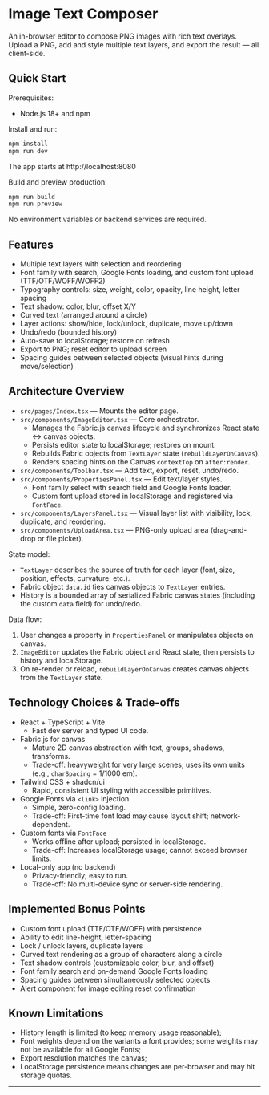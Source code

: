 # Image Text Composer

An in-browser editor to compose PNG images with rich text overlays. Upload a PNG, add and style multiple text layers, and export the result — all client-side.

## Quick Start

Prerequisites:
- Node.js 18+ and npm

Install and run:
```bash
npm install
npm run dev
```
The app starts at http://localhost:8080

Build and preview production:
```bash
npm run build
npm run preview
```

No environment variables or backend services are required.

## Features

- Multiple text layers with selection and reordering
- Font family with search, Google Fonts loading, and custom font upload (TTF/OTF/WOFF/WOFF2)
- Typography controls: size, weight, color, opacity, line height, letter spacing
- Text shadow: color, blur, offset X/Y
- Curved text (arranged around a circle)
- Layer actions: show/hide, lock/unlock, duplicate, move up/down
- Undo/redo (bounded history)
- Auto-save to localStorage; restore on refresh
- Export to PNG; reset editor to upload screen
- Spacing guides between selected objects (visual hints during move/selection)

## Architecture Overview

- `src/pages/Index.tsx` — Mounts the editor page.
- `src/components/ImageEditor.tsx` — Core orchestrator.
  - Manages the Fabric.js canvas lifecycle and synchronizes React state <-> canvas objects.
  - Persists editor state to localStorage; restores on mount.
  - Rebuilds Fabric objects from `TextLayer` state (`rebuildLayerOnCanvas`).
  - Renders spacing hints on the Canvas `contextTop` on `after:render`.
- `src/components/Toolbar.tsx` — Add text, export, reset, undo/redo.
- `src/components/PropertiesPanel.tsx` — Edit text/layer styles.
  - Font family select with search field and Google Fonts loader.
  - Custom font upload stored in localStorage and registered via `FontFace`.
- `src/components/LayersPanel.tsx` — Visual layer list with visibility, lock, duplicate, and reordering.
- `src/components/UploadArea.tsx` — PNG-only upload area (drag-and-drop or file picker).

State model:
- `TextLayer` describes the source of truth for each layer (font, size, position, effects, curvature, etc.).
- Fabric object `data.id` ties canvas objects to `TextLayer` entries.
- History is a bounded array of serialized Fabric canvas states (including the custom `data` field) for undo/redo.

Data flow:
1. User changes a property in `PropertiesPanel` or manipulates objects on canvas.
2. `ImageEditor` updates the Fabric object and React state, then persists to history and localStorage.
3. On re-render or reload, `rebuildLayerOnCanvas` creates canvas objects from the `TextLayer` state.

## Technology Choices & Trade-offs

- React + TypeScript + Vite
  - Fast dev server and typed UI code.
- Fabric.js for canvas
  - Mature 2D canvas abstraction with text, groups, shadows, transforms.
  - Trade-off: heavyweight for very large scenes; uses its own units (e.g., `charSpacing` = 1/1000 em).
- Tailwind CSS + shadcn/ui
  - Rapid, consistent UI styling with accessible primitives.
- Google Fonts via `<link>` injection
  - Simple, zero-config loading.
  - Trade-off: First-time font load may cause layout shift; network-dependent.
- Custom fonts via `FontFace`
  - Works offline after upload; persisted in localStorage.
  - Trade-off: Increases localStorage usage; cannot exceed browser limits.
- Local-only app (no backend)
  - Privacy-friendly; easy to run.
  - Trade-off: No multi-device sync or server-side rendering.

## Implemented Bonus Points

- Custom font upload (TTF/OTF/WOFF) with persistence
- Ability to edit line-height, letter-spacing
- Lock / unlock layers, duplicate layers
- Curved text rendering as a group of characters along a circle
- Text shadow controls (customizable color, blur, and offset)
- Font family search and on-demand Google Fonts loading
- Spacing guides between simultaneously selected objects
- Alert component for image editing reset confirmation

## Known Limitations

- History length is limited (to keep memory usage reasonable);
- Font weights depend on the variants a font provides; some weights may not be available for all Google Fonts;
- Export resolution matches the canvas;
- LocalStorage persistence means changes are per-browser and may hit storage quotas.

---